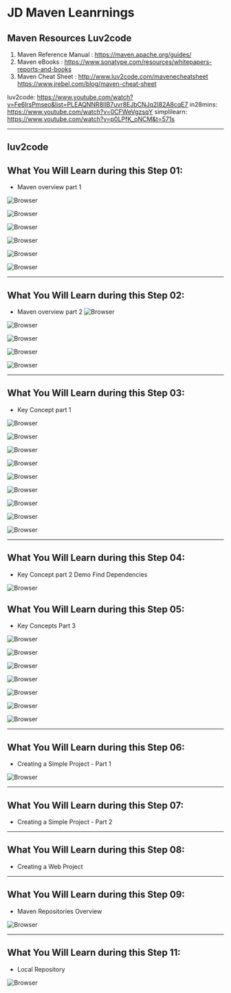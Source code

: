 # JD Maven Leanrnings

## Maven Resources Luv2code
1. Maven Reference Manual : https://maven.apache.org/guides/
2. Maven eBooks : https://www.sonatype.com/resources/whitepapers-reports-and-books
3. Maven Cheat Sheet : http://www.luv2code.com/mavenecheatsheet https://www.jrebel.com/blog/maven-cheat-sheet


luv2code: https://www.youtube.com/watch?v=Fe6lrsPmseo&list=PLEAQNNR8IlB7uvr8EJbCNJq2I82A8cqE7
in28mins: https://www.youtube.com/watch?v=0CFWeVgzsqY
simplilearn: https://www.youtube.com/watch?v=p0LPfK_oNCM&t=571s

---
## luv2code

## What You Will Learn during this Step 01:
- Maven overview part 1

![Browser](Images/Screenshot_5.png)

![Browser](Images/Screenshot_6.png)

![Browser](Images/Screenshot_7.png)

![Browser](Images/Screenshot_8.png)

![Browser](Images/Screenshot_9.png)

![Browser](Images/Screenshot_10.png)

---

## What You Will Learn during this Step 02:
- Maven overview part 2
![Browser](Images/Screenshot_11.png)

![Browser](Images/Screenshot_12.png)

![Browser](Images/Screenshot_13.png)

![Browser](Images/Screenshot_14.png)

![Browser](Images/Screenshot_15.png)

---
## What You Will Learn during this Step 03:
- Key Concept part 1

![Browser](Images/Screenshot_16.png)

![Browser](Images/Screenshot_17.png)

![Browser](Images/Screenshot_18.png)

![Browser](Images/Screenshot_19.png)

![Browser](Images/Screenshot_20.png)

![Browser](Images/Screenshot_21.png)

![Browser](Images/Screenshot_22.png)

![Browser](Images/Screenshot_23.png)

![Browser](Images/Screenshot_24.png)

---
## What You Will Learn during this Step 04:
- Key Concept part 2 Demo Find Dependencies

![Browser](Images/Screenshot_25.png)

## What You Will Learn during this Step 05:
- Key Concepts Part 3

![Browser](Images/Screenshot_26.png)

![Browser](Images/Screenshot_27.png)

![Browser](Images/Screenshot_28.png)

![Browser](Images/Screenshot_29.png)

![Browser](Images/Screenshot_30.png)

![Browser](Images/Screenshot_31.png)

![Browser](Images/Screenshot_32.png)

---
## What You Will Learn during this Step 06:
- Creating a Simple Project - Part 1

![Browser](Images/Screenshot_33.png)

---
## What You Will Learn during this Step 07:
- Creating a Simple Project - Part 2

---
## What You Will Learn during this Step 08:
- Creating a Web Project

---
## What You Will Learn during this Step 09:
- Maven Repositories Overview

![Browser](Images/Screenshot_34.png)

---
## What You Will Learn during this Step 11:
- Local Repository

![Browser](Images/Screenshot_35.png)







